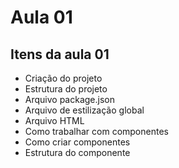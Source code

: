 # Aula 01
## Itens da aula 01
- Criação do projeto
- Estrutura do projeto
- Arquivo package.json
- Arquivo de estilização global
- Arquivo HTML
- Como trabalhar com componentes
- Como criar componentes
- Estrutura do componente